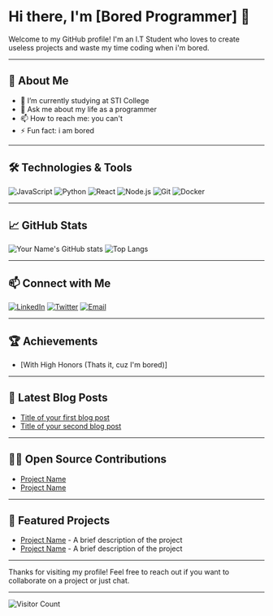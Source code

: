 # Hi there, I'm [Bored Programmer] 👋

Welcome to my GitHub profile! I'm an I.T Student who loves to create useless projects and waste my time coding when i'm bored.

---

## 🚀 About Me

- 🔭 I’m currently studying at STI College
- 💬 Ask me about my life as a programmer
- 📫 How to reach me: you can't
- ⚡ Fun fact: i am bored

---

## 🛠️ Technologies & Tools

![JavaScript](https://img.shields.io/badge/-JavaScript-black?style=flat-square&logo=javascript)
![Python](https://img.shields.io/badge/-Python-black?style=flat-square&logo=python)
![React](https://img.shields.io/badge/-React-black?style=flat-square&logo=react)
![Node.js](https://img.shields.io/badge/-Node.js-black?style=flat-square&logo=node.js)
![Git](https://img.shields.io/badge/-Git-black?style=flat-square&logo=git)
![Docker](https://img.shields.io/badge/-Docker-black?style=flat-square&logo=docker)
<!-- Add more badges for the technologies and tools you use -->

---

## 📈 GitHub Stats

![Your Name's GitHub stats](https://github-readme-stats.vercel.app/api?username=yourusername&show_icons=true&hide_border=true)
![Top Langs](https://github-readme-stats.vercel.app/api/top-langs/?username=yourusername&layout=compact)

---

## 📫 Connect with Me

[![LinkedIn](https://img.shields.io/badge/LinkedIn-0077B5?style=flat-square&logo=linkedin&logoColor=white)](https://linkedin.com/in/yourprofile)
[![Twitter](https://img.shields.io/badge/Twitter-1DA1F2?style=flat-square&logo=twitter&logoColor=white)](https://twitter.com/yourprofile)
[![Email](https://img.shields.io/badge/Email-D14836?style=flat-square&logo=gmail&logoColor=white)](mailto:youremail@example.com)
<!-- Add more social links if you have -->

---

## 🏆 Achievements

- [With High Honors (Thats it, cuz I'm bored)]

---

## 📜 Latest Blog Posts

<!-- BLOG-POST-LIST:START -->
- [Title of your first blog post](URL)
- [Title of your second blog post](URL)
<!-- BLOG-POST-LIST:END -->

---

## 🧑‍💻 Open Source Contributions

- [Project Name](URL)
- [Project Name](URL)

---

## 🌟 Featured Projects

- [Project Name](URL) - A brief description of the project
- [Project Name](URL) - A brief description of the project

---

Thanks for visiting my profile! Feel free to reach out if you want to collaborate on a project or just chat.

---

![Visitor Count](https://visitor-badge.laobi.icu/badge?page_id=yourusername.yourusername)

